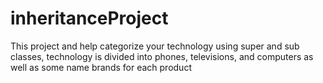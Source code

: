 # inheritanceProject
This project and help categorize your technology
using super and sub classes, technology is divided into phones, televisions, and computers
as well as some name brands for each product
